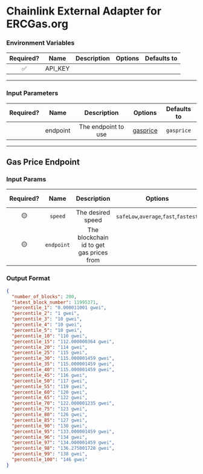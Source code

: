 # Chainlink External Adapter for ERCGas.org

### Environment Variables

| Required? |  Name   | Description | Options | Defaults to |
| :-------: | :-----: | :---------: | :-----: | :---------: |
|    ✅     | API_KEY |             |         |             |

---

### Input Parameters

| Required? |   Name   |     Description     |            Options             | Defaults to |
| :-------: | :------: | :-----------------: | :----------------------------: | :---------: |
|           | endpoint | The endpoint to use | [gasprice](#gasprice-Endpoint) | `gasprice`  |

---

## Gas Price Endpoint

### Input Params

| Required? |    Name    |               Description                |               Options                |    Defaults to     |
| :-------: | :--------: | :--------------------------------------: | :----------------------------------: | :----------------: |
|    🟡     |  `speed`   |            The desired speed             | `safeLow`,`average`,`fast`,`fastest` |     `average`      |
|    🟡     | `endpoint` | The blockchain id to get gas prices from |                                      | `ethereum-mainnet` |

### Output Format

```json
{
  "number_of_blocks": 200,
  "latest_block_number": 11995371,
  "percentile_1": "0.000011001 gwei",
  "percentile_2": "1 gwei",
  "percentile_3": "10 gwei",
  "percentile_4": "10 gwei",
  "percentile_5": "10 gwei",
  "percentile_10": "110 gwei",
  "percentile_15": "112.000000364 gwei",
  "percentile_20": "114 gwei",
  "percentile_25": "115 gwei",
  "percentile_30": "115.000001459 gwei",
  "percentile_35": "115.000001459 gwei",
  "percentile_40": "115.000001459 gwei",
  "percentile_45": "116 gwei",
  "percentile_50": "117 gwei",
  "percentile_55": "119 gwei",
  "percentile_60": "120 gwei",
  "percentile_65": "122 gwei",
  "percentile_70": "122.000001235 gwei",
  "percentile_75": "123 gwei",
  "percentile_80": "126 gwei",
  "percentile_85": "127 gwei",
  "percentile_90": "130 gwei",
  "percentile_95": "133.000001459 gwei",
  "percentile_96": "134 gwei",
  "percentile_97": "134.000001459 gwei",
  "percentile_98": "136.275001728 gwei",
  "percentile_99": "138 gwei",
  "percentile_100": "146 gwei"
}
```
